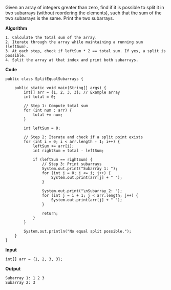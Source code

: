 Given an array of integers greater than zero, find if it is possible to split it in two subarrays (without reordering the elements), such that the sum of the two subarrays is the same. Print the two subarrays.

**Algorithm**

```
1. Calculate the total sum of the array.
2. Iterate through the array while maintaining a running sum (leftSum).
3. At each step, check if leftSum * 2 == total sum. If yes, a split is possible.
4. Split the array at that index and print both subarrays.
```

**Code**

```
public class SplitEqualSubarrays {

    public static void main(String[] args) {
        int[] arr = {1, 2, 3, 3}; // Example array
        int total = 0;

        // Step 1: Compute total sum
        for (int num : arr) {
            total += num;
        }

        int leftSum = 0;

        // Step 2: Iterate and check if a split point exists
        for (int i = 0; i < arr.length - 1; i++) {
            leftSum += arr[i];
            int rightSum = total - leftSum;

            if (leftSum == rightSum) {
                // Step 3: Print subarrays
                System.out.print("Subarray 1: ");
                for (int j = 0; j <= i; j++) {
                    System.out.print(arr[j] + " ");
                }

                System.out.print("\nSubarray 2: ");
                for (int j = i + 1; j < arr.length; j++) {
                    System.out.print(arr[j] + " ");
                }

                return;
            }
        }

        System.out.println("No equal split possible.");
    }
}

```

**Input**

```
int[] arr = {1, 2, 3, 3};

```

**Output**

```
Subarray 1: 1 2 3 
Subarray 2: 3 

```
